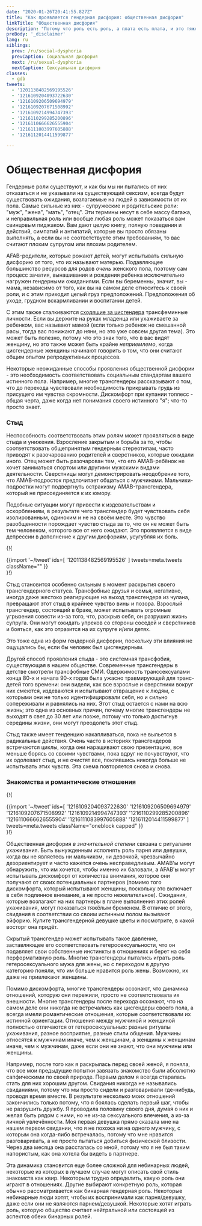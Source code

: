 ```yaml
---
date: "2020-01-26T20:41:55.827Z"
title: "Как проявляется гендерная дисфория: общественная дисфория"
linkTitle: "Общественная дисфория"
description: "Потому что роль есть роль, а плата есть плата, и это тяжелая плата за неправильную роль."
preBody: '_disclaimer'
lang: ru
siblings:
  prev: /ru/social-dysphoria
  prevCaption: Социальная дисфория
  next: /ru/sexual-dysphoria
  nextCaption: Сексуальная дисфория
classes:
  - gdb
tweets:
  - '1201138482569195526'
  - '1216109204093722630'
  - '1216109206509694979'
  - '1216109207671508992'
  - '1216109214994747393'
  - '1216110299285200896'
  - '1216110666626555904'
  - '1216111083997605888'
  - '1216112014411599877'

---
```


# Общественная дисфория

Гендерные роли существуют, и как бы мы ни пытались от них отказаться и не указывали на существующий сексизм, всегда будут существовать ожидания, возлагаемые на людей в зависимости от их пола. Самые сильные из них - супружеские и родительские роли: "муж", "жена", "мать", "отец". Эти термины несут в себе массу багажа, и неправильная роль или вообще любая роль может показаться вам свинцовым пиджаком. Вам дают целую книгу, полную поведения и действий, симпатий и антипатий, которые вы просто обязаны выполнять, а если вы не соответствуете этим требованиям, то вас считают плохим супругом или плохим родителем.

AFAB-родители, которые рожают детей, могут испытывать сильную дисфорию от того, что их называют матерью. Подавляющее большинство ресурсов для родов *очень* женского пола, поэтому сам процесс зачатия, вынашивания и рождения ребенка исключительно нагружен гендерными ожиданиями. Если вы беременны, значит, вы - мама, независимо от того, как вы на самом деле относитесь к своей роли, и с этим приходит целый груз предположений. Предположения об уходе, грудном вскармливании и воспитании детей.

С этим также сталкиваются [сходящие за цисгендера](https://en.wikipedia.org/wiki/Passing_(gender)) трансфеминные личности. Если вы держите на руках младенца или ухаживаете за ребенком, вас называют мамой (если только ребенок не смешанной расы, тогда вас понижают до няни, но это уже совсем другая тема). Это может быть полезно, потому что это знак того, что в вас видят женщину, но это также может быть крайне *неприемлемо*, когда цисгендерные женщины начинают говорить о том, что они считают общим опытом репродуктивных процессов.

Некоторые неожиданные способы проявления общественной дисфории - это необходимость соответствовать социальным стандартам вашего истинного пола. Например, многие трансгендеры рассказывают о том, что до перехода чувствовали необходимость прикрывать грудь из присущего им чувства скромности. Дискомфорт при купании топлесс - общая черта, даже когда нет понимания своего истинного "я"; что-то просто знает.

### Стыд

Неспособность соответствовать этим ролям может проявляться в виде стыда и унижения. Взросление закрытым и борьба за то, чтобы соответствовать общепринятым гендерным стереотипам, часто приводят к разочарованию родителей и сверстников, которые ожидали иного. Отец может быть разочарован тем, что его AMAB-ребёнок не хочет заниматься спортом или другими мужскими видами деятельности. Сверстницы могут демонстрировать неодобрение того, что AMAB-подросток предпочитает общаться с мужчинами. Мальчики-подростки могут подвергнуть остракизму AMAB-трансгендера, который не присоединяется к их юмору.

Подобные ситуации могут привести к издевательствам и оскорблениям, в результате чего трансгендер будет чувствовать себя изолированным, одиноким и не на своём месте. Это чувство разобщенности порождает чувство стыда за то, что он не может быть тем человеком, которого все от него ожидают. Это проявляется в виде депрессии в дополнение к другим дисфориям, усугубляя их боль.

{!{ <div class="gutter">{{import '~/tweet' ids=[
    '1201138482569195526'
] tweets=meta.tweets className="" }}</div> }!}

Стыд становится особенно сильным в момент раскрытия своего трансгендерного статуса. Трансфобные друзья и семья, негативно, иногда даже жестоко реагирующие на выход трансгендера из чулана, превращают этот стыд в крайнее чувство вины и позора. Взрослый трансгендер, состоящий в браке, может испытывать огромные угрызения совести из-за того, что, раскрыв себя, он разрушил жизнь супруга. Они могут ожидать упреков со стороны соседей и сверстников и бояться, как это отразится на их супруге и/или детях.

Это тоже одна из форм гендерной дисфории, поскольку эти влияния не ощущались бы, если бы человек был цисгендерным.

Другой способ проявления стыда - это системная трансфобия, существующая в нашем обществе. Современные трансгендеры в детстве смотрели трансфобные СМИ. Одержимость транссексуалами конца 80-х и начала 90-х годов была ужасно травмирующей для транс-детей того времени: они видели, как все взрослые и сверстники вокруг них смеются, издеваются и испытывают отвращение к людям, с которыми они не только идентифицировали себя, но и сильно сопереживали и равнялись на них. Этот стыд остается с нами на всю жизнь; это одна из основных причин, почему многие трансгендеры не выходят в свет до 30 лет или позже, потому что только достигнув середины жизни, они могут преодолеть этот стыд.

Стыд также имеет тенденцию накапливаться, пока не выльется в радикальные действия. Очень часто в историях трансгендеров встречаются циклы, когда они наращивают свою презентацию, все меньше борясь со своими чувствами, пока вдруг не почувствуют, что их одолевает стыд, и не очистят все, поклявшись никогда больше не испытывать этих чувств. Эта схема повторяется снова и снова.

### Знакомства и романтические отношения

{!{ <div class="gutter">{{import '~/tweet' ids=[
  '1216109204093722630'
  '1216109206509694979'
  '1216109207671508992'
  '1216109214994747393'
  '1216110299285200896'
  '1216110666626555904'
  '1216111083997605888'
  '1216112014411599877'
] tweets=meta.tweets className="oneblock capped" }}</div> }!}

Общественная дисфория *в значительной степени* связана с ритуалами ухаживания. Быть вынужденным исполнять роль парня или девушки, когда вы не являетесь ни мальчиком, ни девочкой, чрезвычайно дезориентирует и часто кажется очень несправедливым. AMAB'ы могут обнаружить, что им хочется, чтобы именно их баловали, а AFAB'ы могут испытывать дискомфорт от количества внимания, которое они получают от своих потенциальных партнеров (помимо того дискомфорта, который испытывают женщины, поскольку это включает в себя подлинное внимание, а не просто нежелательное). Ожидания, которые возлагают на них партнеры в плане выполнения этих ролей ухаживания, могут показаться тяжёлым бременем. В отличие от этого, свидания в соответствии со своим истинным полом вызывают эйфорию. Купите трансгендерной девушке цветы и посмотрите, в какой восторг она придёт.

Скрытый трансгендер может испытывать такое давление, заставляющее его соответствовать гетеросексуальности, что он подавляет свои собственные инстинкты в отношениях и берет на себя перформативную роль. Многие трансгендеры пытались играть роль гетеросексуального мужа для жены, но с переходом в другую категорию поняли, что им больше нравится роль жены. Возможно, их даже не привлекают женщины.

Помимо дискомфорта, многие трансгендеры осознают, что динамика отношений, которую они пережили, просто не соответствовала их внешности. Многие трансгендеры после перехода осознают, что на самом деле они никогда не встречались как цисгендеры своего пола, а всегда имели романтические отношения, которые соответствовали их истинной ориентации. Отношения между мужчиной и женщиной полностью отличаются от гетеросексуальных: разные ритуалы ухаживания, разное восприятие, разные стили общения. Мужчины относятся к мужчинам иначе, чем к женщинам, а женщины к женщинам иначе, чем к мужчинам, даже если они не знают, что они мужчины или женщины.

Например, после того как я раскрылась перед своей женой, я поняла, что все мои предыдущие попытки завязать знакомство были абсолютно сапфическими по своей природе. Первым делом я всегда старалась стать для них хорошим другом. Свидания никогда не назывались свиданиями, потому что мы просто сидели и разговаривали где-нибудь, проводя время вместе. В результате несколько моих отношений закончились только потому, что я боялась сделать первый шаг, чтобы не разрушить дружбу. Я проводила половину своего дня, думая о них и желая быть рядом с ними, но не из-за сексуального влечения, а из-за личной увлечённости. Моя первая девушка прямо сказала мне на нашем первом свидании, что я не похожа ни на одного мужчину, с которым она когда-либо встречалась, потому что мне нравится разговаривать, а не просто пытаться добиться физической близости. Через два месяца она рассталась со мной, потому что я не был таким напористым, как она хотела бы видеть в партнере.

Эта динамика становится еще более сложной для небинарных людей, некоторые из которых в лучшем случае могут описать свой стиль знакомств как квир. Некоторым трудно определить, какую роль они играют в отношениях. Другие выбирают конкретную роль, которая обычно рассматривается как бинарная гендерная роль. Некоторые небинарные люди хотят, чтобы их воспринимали как парня/девушку, даже если они не являются парнем/девушкой. Некоторые хотят играть роль, которую общество считает нейтральной или состоящей из аспектов обеих бинарных ролей.